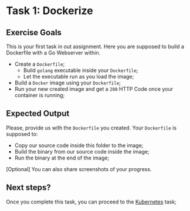 # Task 1: Dockerize

## Exercise Goals

This is your first task in out assignment. Here you are supposed to build a Dockerfile with a Go Webserver within.

* Create a `Dockerfile`;
  * Build `golang` executable inside your `Dockerfile`;
  * Let the executable run as you load the image;
* Build a `Docker` image using your `Dockerfile`;
* Run your new created image and get a `200` HTTP Code once your container is running;

## Expected Output

Please, provide us with the `Dockerfile` you created. Your `Dockerfile` is supposed to:

* Copy our source code inside this folder to the image;
* Build the binary from our source code inside the image;
* Run the binary at the end of the image;

[Optional] You can also share screenshots of your progress.

## Next steps?

Once you complete this task, you can proceed to the [Kubernetes](../kubernetes) task;

